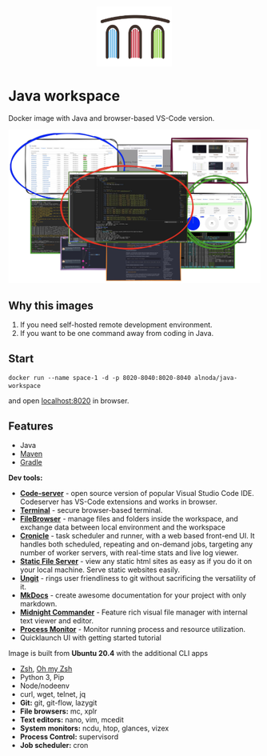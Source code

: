 <p align="center">
  <img src="../assets/Alnoda-logo.svg" alt="Alnoda logo" width="150">
</p> 

# Java workspace 

Docker image with Java and browser-based VS-Code version.

![Workspace collage](../codeserver-workspace/img/codeserver-collage-sm.jpg)

## Why this images

1. If you need self-hosted remote development environment.
2. If you want to be one command away from coding in Java.

## Start
 
```
docker run --name space-1 -d -p 8020-8040:8020-8040 alnoda/java-workspace
```  

and open [localhost:8020](http://localhost:8020) in browser.  

## Features

- Java 
- [Maven](https://maven.apache.org/)
- [Gradle](https://gradle.org/)

**Dev tools:**

- [**Code-server**](https://github.com/cdr/code-server) - open source version of popular Visual Studio Code IDE. Codeserver has 
VS-Code extensions and works in browser. 
- [**Terminal**](https://github.com/tsl0922/ttyd) - secure browser-based terminal.
- [**FileBrowser**](https://github.com/filebrowser/filebrowser)  - manage files and folders inside the workspace, and exchange data between local environment and the workspace
- [**Cronicle**](https://github.com/jhuckaby/Cronicle)  - task scheduler and runner, with a web based front-end UI. It handles both scheduled, repeating and on-demand jobs, targeting any number of worker servers, with real-time stats and live log viewer.
- [**Static File Server**](https://github.com/vercel/serve) - view any static html sites as easy as if you do it on your local machine. Serve static websites easily.
- [**Ungit**](https://github.com/FredrikNoren/ungit) - rings user friendliness to git without sacrificing the versatility of it.
- [**MkDocs**](https://squidfunk.github.io/mkdocs-material/)  - create awesome documentation for your project with only markdown. 
- [**Midnight Commander**](https://midnight-commander.org/)  - Feature rich visual file manager with internal text viewer and editor. 
- [**Process Monitor**](https://htop.dev/)  - Monitor running process and resource utilization. 
- Quicklaunch UI with getting started tutorial

Image is built from **Ubuntu 20.4** with the additional CLI apps

- [Zsh](https://www.zsh.org/), [Oh my Zsh](https://ohmyz.sh/)
- Python 3, Pip 
- Node/nodeenv
- curl, wget, telnet, jq
- **Git:** git, git-flow, lazygit 
- **File browsers:** mc, xplr
- **Text editors:** nano, vim, mcedit
- **System monitors:** ncdu, htop, glances, vizex
- **Process Control:** supervisord
- **Job scheduler:** cron



